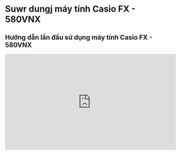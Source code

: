 # Suwr dungj máy tính Casio FX - 580VNX
## Hướng dẫn lần đầu sử dụng máy tính Casio FX - 580VNX
<iframe width="560" height="315" src="https://www.youtube.com/embed/wxCklUmxR_o?si=Ev-75OWhN4pUvnMI" title="YouTube video player" frameborder="0" allow="accelerometer; autoplay; clipboard-write; encrypted-media; gyroscope; picture-in-picture; web-share" referrerpolicy="strict-origin-when-cross-origin" allowfullscreen></iframe>

## 